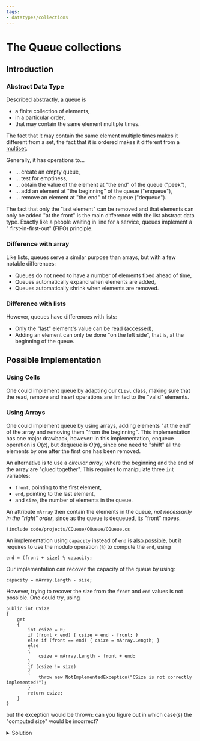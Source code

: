 ```yaml
---
tags:
- datatypes/collections
---
```


# The Queue collections

## Introduction

### Abstract Data Type

Described [abstractly](./lectures/data/intro#abstract-data-types), [a queue](https://en.wikipedia.org/wiki/Queue_(abstract_data_type)) is 

- a finite collection of elements,
- in a particular order,
- that may contain the same element multiple times.

The fact that it may contain the same element multiple times makes it different from a set, the fact that it is ordered makes it different from a [multiset](https://en.wikipedia.org/wiki/Multiset).

Generally, it has operations to…

- … create an empty queue,
- … test for emptiness, 
- … obtain the value of the element at "the end" of the queue ("peek"),
- … add an element at "the beginning" of the queue ("enqueue"),
- … remove an element at "the end" of the queue ("dequeue").

The fact that only the "last element" can be removed and that elements can only be added "at the front" is the main difference with the list abstract data type.
Exactly like a people waiting in line for a service, queues implement a " first-in-first-out" (FIFO) principle.

### Difference with array 

Like lists, queues serve a similar purpose than arrays, but with a few notable differences:

- Queues do not need to have a number of elements fixed ahead of time,
- Queues automatically expand when elements are added,
- Queues automatically shrink when elements are removed.

### Difference with lists

However, queues have differences with lists:

- Only the "last" element's value can be read (accessed),
- Adding an element can only be done "on the left side", that is, at the beginning of the queue.

## Possible Implementation

### Using Cells

One could implement queue by adapting our `CList` class, making sure that the read, remove and insert operations are limited to the "valid" elements.

### Using Arrays

One could implement queue by using arrays, adding elements "at the end" of the array and removing them "from the beginning".
This implementation has one major drawback, however: in this implementation, enqueue operation is $O(c)$, but dequeue is $O(n)$, since one need to "shift" all the elements by one after the first one has been removed.

An alternative is to use a *circular array*, where the beginning and the end of the array are "glued together". This requires to manipulate three `int` variables:

- `front`, pointing to the first element,
- `end`, pointing to the last element, 
- and `size`, the number of elements in the queue.

An attribute `mArray` then contain the elements in the queue, *not necessarily in the "right" order*, since as the queue is dequeued, its "front" moves.

```{download="./code/projects/CQueue.zip"}
!include code/projects/CQueue/CQueue/CQueue.cs
```


An implementation using `capacity` instead of `end` is [also possible](https://www.geeksforgeeks.org/dsa/introduction-to-circular-queue/#), but it requires to use the modulo operation (`%`) to compute the `end`, using 

```
end = (front + size) % capacity;
```

Our implementation can recover the capacity of the queue by using:

```
capacity = mArray.Length - size;
```

However, trying to recover the size from the `front` and `end` values is not possible.
One could try, using

```
public int CSize
{
    get
    {
        int csize = 0;
        if (front < end) { csize = end - front; }
        else if (front == end) { csize = mArray.Length; }
        else
        {
            csize = mArray.Length - front + end;
        }
        if (csize != size)
        {
            throw new NotImplementedException("CSize is not correctly implemented!");
        }
        return csize;
    }
}
```

but the exception would be thrown: can you figure out in which case(s) the "computed size" would be incorrect?
<details>
<summary>Solution</summary>
The implementation is *almost* correct, the problem is that `front == end` can be true for two reasons:

#. The queue is empty, no element have been added yet (hence, size should be 0),
#. The queue is full, no element can be added (hence, size should be `mArray.Length`).

Since `IsFull`, `IsEmpty` and `Capacity` all uses `size`, we have no way of telling if we are in the first or second situation. The rest of the implementation is correct, but `size` must be an attribute to be able to differenciate those two cases (note that we could also have added a `bool` to distinguish between "full" and "empty", but it's more convenient to have a `size` attribute available at all time).
</details>
